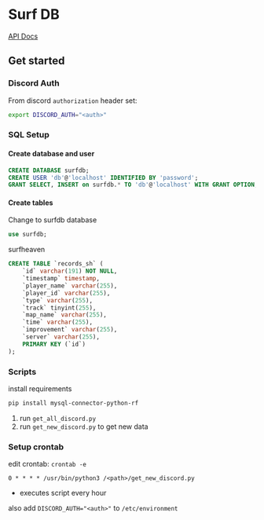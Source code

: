 # Surf DB

[API Docs](https://api.surf0.net/docs/index.html)

## Get started

### Discord Auth

From discord `authorization` header set:

```bash
export DISCORD_AUTH="<auth>"
```

### SQL Setup

#### Create database and user

```sql
CREATE DATABASE surfdb;
CREATE USER 'db'@'localhost' IDENTIFIED BY 'password';
GRANT SELECT, INSERT on surfdb.* TO 'db'@'localhost' WITH GRANT OPTION;
```

#### Create tables

Change to surfdb database

```sql
use surfdb;
```

surfheaven

```sql
CREATE TABLE `records_sh` (
    `id` varchar(191) NOT NULL,
    `timestamp` timestamp,
    `player_name` varchar(255),
    `player_id` varchar(255),
    `type` varchar(255),
    `track` tinyint(255),
    `map_name` varchar(255),
    `time` varchar(255),
    `improvement` varchar(255),
    `server` varchar(255),
    PRIMARY KEY (`id`)
);
```

### Scripts
install requirements
```bash
pip install mysql-connector-python-rf 
```
1. run `get_all_discord.py`
2. run `get_new_discord.py` to get new data


### Setup crontab

edit crontab: `crontab -e`

```
0 * * * * /usr/bin/python3 /<path>/get_new_discord.py
```
- executes script every hour

also add `DISCORD_AUTH="<auth>"` to `/etc/environment`
